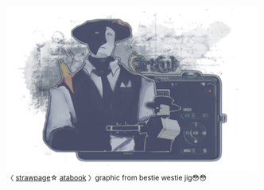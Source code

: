
<p align”center”

![](https://github.com/FLOWERCR0WN/FLOWERCR0WN/blob/8168807e58aaf147f0675518e34173f72dc295c9/Untitled275_20250806164011.png)
〈 [strawpage](https://basilsalbum.straw.page/)☆ [atabook](https://basilsalbum.atabook.org/) 〉graphic from bestie westie jig😳😳
</p>


